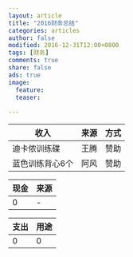 ```yaml
---
layout: article
title: "2016财务总结"
categories: articles
author: false
modified: 2016-12-31T12:00+0800
tags: [财务]
comments: true
share: false
ads: true
image:
  feature:
  teaser:
    
---
```


|收入|来源|方式|
|---|----|---|
|迪卡侬训练碟|	王腾 | 赞助|
|蓝色训练背心6个| 阿风| 赞助

|现金|来源|
|---|---|
|0|-	|

|支出|用途|
|---|---|
|0|	0|
